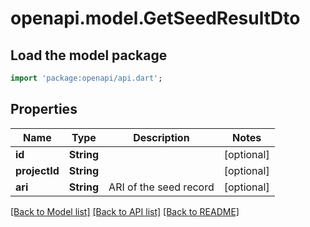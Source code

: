 # openapi.model.GetSeedResultDto

## Load the model package

```dart
import 'package:openapi/api.dart';
```

## Properties

| Name          | Type       | Description            | Notes      |
| ------------- | ---------- | ---------------------- | ---------- |
| **id**        | **String** |                        | [optional] |
| **projectId** | **String** |                        | [optional] |
| **ari**       | **String** | ARI of the seed record | [optional] |

[[Back to Model list]](../README.md#documentation-for-models) [[Back to API list]](../README.md#documentation-for-api-endpoints) [[Back to README]](../README.md)
